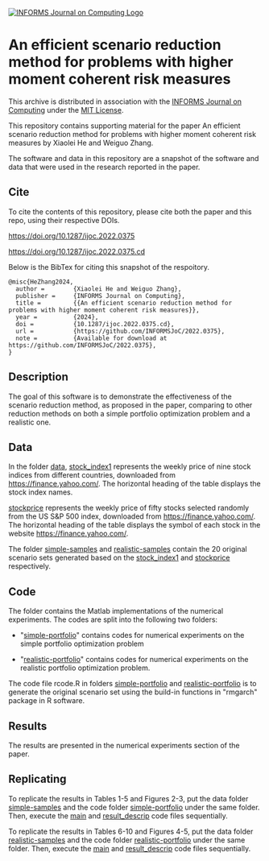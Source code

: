 [![INFORMS Journal on Computing Logo](https://INFORMSJoC.github.io/logos/INFORMS_Journal_on_Computing_Header.jpg)](https://pubsonline.informs.org/journal/ijoc)

# An efficient scenario reduction method for problems with higher moment coherent risk measures
This archive is distributed in association with the [INFORMS Journal on Computing](https://pubsonline.informs.org/journal/ijoc) under the [MIT License](LICENSE).

This repository contains supporting material for the paper An efficient scenario reduction method for problems with higher moment coherent risk measures by Xiaolei He and Weiguo Zhang.

The software and data in this repository are a snapshot of the software and data that were used in the research reported in the paper.


## Cite

To cite the contents of this repository, please cite both the paper and this repo, using their respective DOIs.

https://doi.org/10.1287/ijoc.2022.0375

https://doi.org/10.1287/ijoc.2022.0375.cd

Below is the BibTex for citing this snapshot of the respoitory.

```
@misc{HeZhang2024,
  author =        {Xiaolei He and Weiguo Zhang},
  publisher =     {INFORMS Journal on Computing},
  title =         {{An efficient scenario reduction method for problems with higher moment coherent risk measures}},
  year =          {2024},
  doi =           {10.1287/ijoc.2022.0375.cd},
  url =           {https://github.com/INFORMSJoC/2022.0375},
  note =          {Available for download at https://github.com/INFORMSJoC/2022.0375},
}  
```

## Description
The goal of this software is to demonstrate the effectiveness of the scenario reduction method, as proposed in the paper, comparing to other reduction methods on both a simple portfolio optimization problem and a realistic one.

## Data 
In the folder [data](data), [stock_index1](data/stock_index1.xlsx) represents the weekly price of nine stock indices from different countries, downloaded from https://finance.yahoo.com/. The horizontal heading of the table displays the stock index names. 

[stockprice](data/stockprice.xlsx) represents the weekly price of fifty stocks selected randomly from the US S&P 500 index, downloaded from https://finance.yahoo.com/. The horizontal heading of the table displays the symbol of each stock in the website https://finance.yahoo.com/.

The folder [simple-samples](data/simple-samples) and [realistic-samples](data/realistic-samples) contain the 20 original scenario sets generated based on the [stock_index1](data/stock_index1.xlsx) and [stockprice](data/stockprice.xlsx) respectively.


## Code
The folder contains the Matlab implementations of the numerical experiments. The codes are split into the following two folders:

* "[simple-portfolio](code/simple-portfolio)" contains codes for numerical experiments on the simple portfolio optimization problem
  
* "[realistic-portfolio](code/realistic-portfolio)" contains codes for numerical experiments on the realistic portfolio optimization problem.

The code file rcode.R in folders [simple-portfolio](code/simple-portfolio) and [realistic-portfolio](code/realistic-portfolio) is to generate the original scenario set using the build-in functions in "rmgarch" package in R software. 

## Results
The results are presented in the numerical experiments section of the paper. 

## Replicating
To replicate the results in Tables 1-5 and Figures 2-3, put the data folder [simple-samples](data/simple-samples) and the code folder [simple-portfolio](code/simple-portfolio) under the same folder. Then, execute the [main](code/simple-portfolio/main.m) and [result_descrip](code/simple-portfolio/result_descrip.m) code files sequentially.

To replicate the results in Tables 6-10 and Figures 4-5, put the data folder [realistic-samples](data/realistic-samples) and the code folder [realistic-portfolio](code/realistic-portfolio) under the same folder. Then, execute the [main](code/realistic-portfolio/main.m) and [result_descrip](code/realistic-portfolio/result_descrip.m) code files sequentially.

